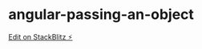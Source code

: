 # angular-passing-an-object

[Edit on StackBlitz ⚡️](https://stackblitz.com/edit/angular-passing-an-object)